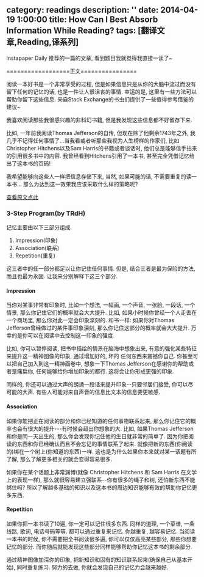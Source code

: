 category: readings
description: ''
date: 2014-04-19 1:00:00
title: How Can I Best Absorb Information While Reading?
tags: [翻译文章,Reading,译系列]
---

Instapaper Daily 推荐的一篇的文章, 看到题目我就觉得我直接一读了~

==================正文================

阅读一本好书是一个非常享受的过程, 但是如果信息只是从你的大脑中流过而没有留下任何的记忆的话, 也是一件让人很沮丧的事情. 幸运的是, 这里有一些方法可以帮助你留下这些信息. 来自Stack Exchange的书虫们提供了一些值得参考借鉴的建议~

我喜欢阅读那些我很感兴趣的非科幻书籍, 但是我发现这些信息都不好留存下来.

比如, 一年前我阅读Thomas Jefferson的自传, 但现在除了他剩余1743年之外, 我几乎不记得任何事情了...当我看或者听那些我视为人生榜样的作家们, 比如Christopher Hitchens以及Sam Harris的书籍或者谈话时, 他们总是能够信手拈来的引用很多书中的内容. 我曾经看到Hitchens引用了一本书, 甚至完全凭借记忆给出了这本书的页码!

我希望能够向这些人一样把信息存储下来, 当然, 如果可能的话, 不需要重复的读一本书... 那么为达到这一效果我应该采取什么样的策略呢?

<a href="http://productivity.stackexchange.com/q/8638/6736?utm_source=lifehacker&utm_medium=syndication&utm_campaign=crowdhacker&utm_content=productivity-108">查看原文点此</a>

<h3>3-Step Program(by TRdH)</h3>

记忆主要由以下三部分组成.

<ol>
    <li>Impression(印象)</li>
    <li>Association(联系)</li>
    <li>Repetition(重复)</li>
</ol>

这三者中的任一部分都足以让你记住任何事情. 但是, 结合三者是最为保险的方法, 而且也最为永固. 让我来分别解释下这三个部分.

<h4>Impression</h4>

当你对某事非常有印象时, 比如一个想法, 一幅画, 一个声音, 一张脸, 一段话, 一个情景, 那么你记住它们的概率就会大大提升. 比如, 如果小时候你曾经一个人走丢在一个商场里, 那么你对此一定会印象深刻的. 和书一样: 如果你对Thomas Jefferson曾经做过的某件事印象深刻, 那么你记住这部分的概率就会大大提升. 万幸的是你可以在阅读中去控制这一印象的强度.

比如, 你可以暂停阅读, 把书中描绘的情景在脑海中想象出来, 有意的强化某些特征来提升这一精神图像的印象, 通过增加好的, 坏的 任何东西来震撼你自己. 你甚至可以把自己加入到这一精神画卷中, 想象一下Thomas Jefferson在感谢你的帮助或者是痛扁你, 任何能够给你增加印象的都行. 这将会让你形成更强的印象.

同样的, 你还可以通过大声的朗诵一段话来提升印象--只要邻居们接受, 你可以尽可能的大声. 有些人可能对来自声音的信息比文本的信息要更敏感.

<h4>Association</h4>

如果你能把正在阅读的部分和你已经知道的任何事物联系起来, 那么你记住它的概率也会有很大的提升---有时候会超出你想象的大. 比如, 如果Thomas Jefferson和你是同一天出生的, 那么你会发现你记住他的生日就非常的简单了. 因为你把阅读的东西和你已经确认而且不会忘记的事情联系了起来. 就像把新的东西(你阅读的)绑在一个树上(你知道的东西)一样. 这也是为什么如果你本来就对某一话题有所了解, 那么了解更多相关的就会变得容易很多.

如果你在某个话题上非常渊博(就像 Christopher Hitchens 和 Sam Harris 在文学上的表现一样), 那么就很容易建立强联系--你有很多的绳子和树, 还怕新东西不能绑住吗? 所以了解越多基础的知识以及这本书的周边知识能够有效的帮助你记忆更多东西.

<h4>Repetition</h4>

如果你把一本书读了10遍, 你一定可以记住很多东西. 同样的道理, 一个菜谱, 一条线路, 歌词, 电话号码等等. 都可以通过重复来记忆. 你越重复, 越容易记忆. 当阅读一本书的时候, 你不需要把全书阅读很多遍, 你可以仅仅高亮某些部分, 那些你想要记忆的部分. 而你随后就能发现这些部分同样能够帮助你记忆这本书的剩余部分.

通过精神图像加深你的印象, 把新知识和固有的知识联系起来(确保自己从基本开始), 同时重复练习. 努力的去做, 你就会发现自己的记忆力会越来越好.

